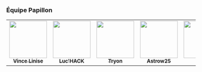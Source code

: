 ### Équipe Papillon

<table>
  <tr>
    <td align="center"><a href="https://github.com/ecnivtwelve"><img src="https://avatars3.githubusercontent.com/u/32978709?v=4?s=100" width="100px;" alt=""/><br /><sub><b>Vince Linise</b></sub></a><br /></td>
    <td align="center"><a href="https://github.com/lucas-luchack"><img src="https://avatars3.githubusercontent.com/u/39491773?v=4?s=100" width="100px;" alt=""/><br /><sub><b>Luc'HACK</b></sub></a><br /></td>
    <td align="center"><a href="https://github.com/tryon-dev"><img src="https://avatars3.githubusercontent.com/u/68423470?v=4?s=100" width="100px;" alt=""/><br /><sub><b>Tryon</b></sub></a><br /></td>
    <td align="center"><a href="https://github.com/Astrow25"><img src="https://avatars3.githubusercontent.com/u/76118368?v=4?s=100" width="100px;" alt=""/><br /><sub><b>Astrow25</b></sub></a><br /></td>
    <td align="center"><a href="https://github.com/Rexxt"><img src="https://avatars3.githubusercontent.com/u/40831463?v=4?s=100" width="100px;" alt=""/><br /><sub><b>Mizu</b></sub></a><br /></td>
    <td align="center"><a href="https://github.com/andronedev"><img src="https://avatars3.githubusercontent.com/u/31452517?v=4?s=100" width="100px;" alt=""/><br /><sub><b>Andronedev</b></sub></a><br /></td>
  </tr>
</table>

<!-- ALL-CONTRIBUTORS-LIST:START - Do not remove or modify this section -->
<!-- prettier-ignore-start -->
<!-- markdownlint-disable -->

<!-- markdownlint-restore -->
<!-- prettier-ignore-end -->

<!-- ALL-CONTRIBUTORS-LIST:END -->
